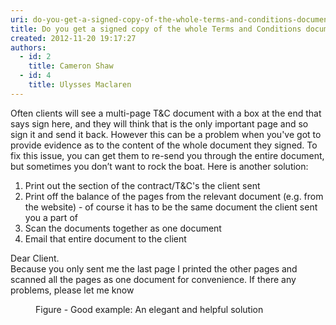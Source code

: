 ```yaml
---
uri: do-you-get-a-signed-copy-of-the-whole-terms-and-conditions-document-not-just-the-last-page
title: Do you get a signed copy of the whole Terms and Conditions document (not just the last page)?
created: 2012-11-20 19:17:27
authors:
  - id: 2
    title: Cameron Shaw
  - id: 4
    title: Ulysses Maclaren
---
```





<span class='intro'> ​Often clients will see a multi-page T&amp;C document with a box at the end that says sign here, and they will think that is the only important page and so sign it and send it back. However this can be a problem when you've got to provide evidence as to the content of the whole document they signed. To fix this issue, you can get them to re-send you through the entire document, but sometimes you don’t want to rock the boat. Here is another solution&#58; </span>

<ol><li>Print out the section of the contract/T&amp;C's the client sent </li><li>Print off the balance of the pages from the relevant document (e.g. from the website) - of course it has to be the same document the client sent you a part of</li><li>Scan the documents together as one document</li><li>Email that entire document to the client</li></ol><p class="ssw15-rteElement-GreyBox"> 
   ​Dear Client. <br>Because you only sent me the last page I printed the other pages and scanned all the pages as one document for convenience. If there any problems, please let me know​</p><div><dd class="ssw15-rteElement-FigureGood">​Figure -&#160;Good example&#58; An elegant and helpful&#160;solution​<br></dd></div>


